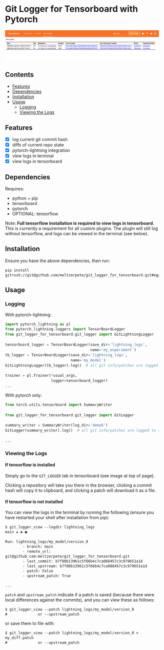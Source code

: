 # Git Logger for Tensorboard with Pytorch
       
![](https://github.com/meltzerpete/git_logger_for_tensorboard/blob/main/img/Screenshot%202022-12-21%20at%2014.56.48.png)
   
## Contents

- [Features](#Features)
- [Dependencies](#Dependencies)
- [Installation](#Installation)
- [Usage](#Usage)
  - [Logging](#Logging)
  - [Viewing the Logs](#Viewing-the-Logs)

## Features

- [x] log current git commit hash
- [x] diffs of current repo state
- [x] pytorch-lightning integration
- [x] view logs in terminal
- [x] view logs in tensorboard

## Dependencies

Requires:

- python + pip
- tensorboard
- pytorch
- OPTIONAL: tensorflow

Note: **Full tensorflow installation is required to view logs in tensorboard.** This is currently a requirement for
all custom plugins. The plugin will still log without tensorflow, and logs can be viewed in the terminal (see below).

## Installation

Ensure you have the above dependencies, then run:

```shell
pip install git+ssh://git@github.com/meltzerpete/git_logger_for_tensorboard.git#egg=git_logger_for_tensorboard
````

## Usage

### Logging

With pytorch-lightning:

```python
import pytorch_lightning as pl
from pytorch_lightning.loggers import TensorBoardLogger
from git_logger_for_tensorboard.git_logger import GitLightningLogger

tensorboard_logger = TensorBoardLogger(save_dir='lightning_logs',
                                       name='my_experiment')
tb_logger = TensorBoardLogger(save_dir='lightning_logs',
                              name='my_model')
GitLightningLogger(tb_logger).log()  # all git info/patches are logged to the current lightning run dir

trainer = pl.Trainer(*usual_args,
                     logger=tensorboard_logger)
...
```

With pytorch only:

```python
from torch.utils.tensorboard import SummaryWriter

from git_logger_for_tensorboard.git_logger import GitLogger

summary_writer = SummaryWriter(log_dir='demo6')
GitLogger(summary_writer).log()  # all git info/patches are logged to the log_dir

...
```

### Viewing the Logs

#### If tensorflow is installed

Simply go to the `GIT_LOGGER` tab in tensorboard (see image at top of page).

Clicking a repository will take you there in the browser, clicking a commit hash will copy it to clipboard, and clicking
a patch will download it as a file.

#### If tensorflow is not installed

You can view the logs in the terminal by running the following (ensure you have restarted your shell
after installation from pip):

```shell
$ git_logger_view --logdir lightning_logs                                                                                                                                                                     main ✚ ✱ ◼

Run: lightning_logs/my_model/version_0
        - branch: main
        - remote_url: git@github.com:meltzerpete/git_logger_for_tensorboard.git
        - last_commit: b7f80b13961c5f66b4c7ca088457c3c979651a1d
        - last_upstream: b7f80b13961c5f66b4c7ca088457c3c979651a1d
        - patch: False
        - upstream_patch: True

...
```

`patch` and `upstream_patch` indicate if a patch is saved (because there were local differences against the commits),
and you can view these as follows:

```shell
$ git_logger_view --patch lightning_logs/my_model/version_0
#              or --upstream_patch
```

or save them to file with:

```shell
$ git_logger_view --patch lightning_logs/my_model/version_0 > my_diff.patch
#              or --upstream_patch
```
